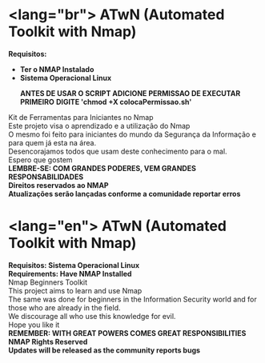 <lang="br">
ATwN (Automated Toolkit with Nmap)
================================================================================
<strong>Requisitos:</strong><br>
<ul> 
  <strong><li>Ter o NMAP Instalado </li></strong>
  <strong><li>Sistema Operacional Linux </li></strong>

<strong>ANTES DE USAR O SCRIPT ADICIONE PERMISSAO DE EXECUTAR PRIMEIRO</strong>
<strong>DIGITE 'chmod +X colocaPermissao.sh'</strong>
</ul>
Kit de Ferramentas para Iniciantes no Nmap <br>
Este projeto visa o aprendizado e a utilização do Nmap <br>
O mesmo foi feito para iniciantes do mundo da Segurança da Informação e para quem já esta na área.<br>
Desencorajamos todos que usam deste conhecimento para o mal. <br>
Espero que gostem <br>
<strong>LEMBRE-SE: COM GRANDES PODERES, VEM GRANDES RESPONSABILIDADES</strong><br>
<strong>Direitos reservados ao NMAP</strong><br>
<strong>Atualizações serão lançadas conforme a comunidade reportar erros</strong><br>

<lang="en">
ATwN (Automated Toolkit with Nmap)
=================================================================================
<strong>Requisitos: Sistema Operacional Linux </strong><br>
<strong>Requirements: Have NMAP Installed</strong><br>
Nmap Beginners Toolkit <br>
This project aims to learn and use Nmap <br>
The same was done for beginners in the Information Security world and for those who are already in the field.<br>
We discourage all who use this knowledge for evil. <br>
Hope you like it <br>
<strong>REMEMBER: WITH GREAT POWERS COMES GREAT RESPONSIBILITIES</strong><br>
<strong>NMAP Rights Reserved</strong><br>
<strong>Updates will be released as the community reports bugs</strong><br>
